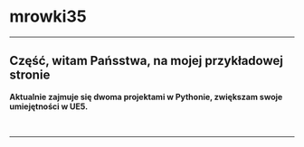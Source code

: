 # mrowki35

<HTML>

<HEAD>

<TITLE>Your Title Here</TITLE>

</HEAD>





<HR>




<H2>Część, witam Pańsstwa, na mojej przykładowej stronie</H2>


<P>

<P> <B>Aktualnie zajmuje się dwoma projektami w Pythonie, zwiększam swoje umiejętności w UE5.

<BR> <B><I></I></B>

<HR>
